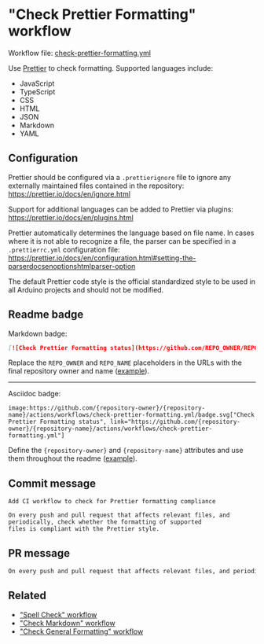 # "Check Prettier Formatting" workflow

Workflow file: [check-prettier-formatting.yml](check-prettier-formatting.yml)

Use [Prettier](https://prettier.io/docs/en/index.html) to check formatting. Supported languages include:

- JavaScript
- TypeScript
- CSS
- HTML
- JSON
- Markdown
- YAML

## Configuration

Prettier should be configured via a `.prettierignore` file to ignore any externally maintained files contained in the repository:
https://prettier.io/docs/en/ignore.html

Support for additional languages can be added to Prettier via plugins:
https://prettier.io/docs/en/plugins.html

Prettier automatically determines the language based on file name. In cases where it is not able to recognize a file, the parser can be specified in a `.prettierrc.yml` configuration file:
https://prettier.io/docs/en/configuration.html#setting-the-parserdocsenoptionshtmlparser-option

The default Prettier code style is the official standardized style to be used in all Arduino projects and should not be modified.

## Readme badge

Markdown badge:

```markdown
[![Check Prettier Formatting status](https://github.com/REPO_OWNER/REPO_NAME/actions/workflows/check-prettier-formatting.yml/badge.svg)](https://github.com/REPO_OWNER/REPO_NAME/actions/workflows/check-prettier-formatting.yml)
```

Replace the `REPO_OWNER` and `REPO_NAME` placeholders in the URLs with the final repository owner and name ([example](https://raw.githubusercontent.com/arduino-libraries/ArduinoIoTCloud/master/README.md)).

---

Asciidoc badge:

```adoc
image:https://github.com/{repository-owner}/{repository-name}/actions/workflows/check-prettier-formatting.yml/badge.svg["Check Prettier Formatting status", link="https://github.com/{repository-owner}/{repository-name}/actions/workflows/check-prettier-formatting.yml"]
```

Define the `{repository-owner}` and `{repository-name}` attributes and use them throughout the readme ([example](https://raw.githubusercontent.com/arduino-libraries/WiFiNINA/master/README.adoc)).

## Commit message

```
Add CI workflow to check for Prettier formatting compliance

On every push and pull request that affects relevant files, and periodically, check whether the formatting of supported
files is compliant with the Prettier style.
```

## PR message

```markdown
On every push and pull request that affects relevant files, and periodically, check whether the formatting of supported files is compliant with the [Prettier](https://prettier.io/docs/en/index.html) style.
```

## Related

- ["Spell Check" workflow](spell-check.md)
- ["Check Markdown" workflow](check-markdown.md)
- ["Check General Formatting" workflow](check-general-formatting.md)
